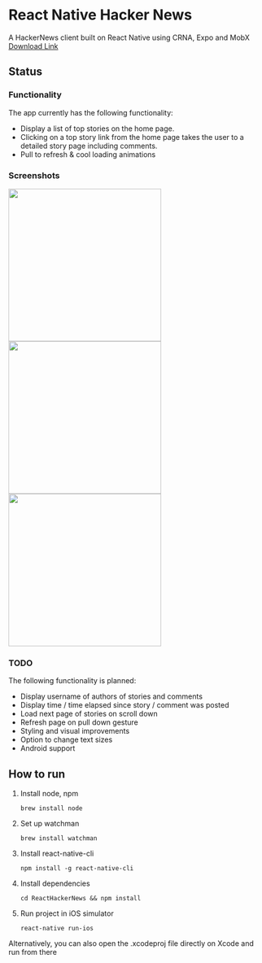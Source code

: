 # React Native Hacker News

A HackerNews client built on React Native using CRNA, Expo and MobX
[Download Link](https://exp.host/@gejose/hacker-news)

## Status

### Functionality 
The app currently has the following functionality:

- Display a list of top stories on the home page.
- Clicking on a top story link from the home page takes the user to a detailed story page including comments.
- Pull to refresh & cool loading animations

### Screenshots
<img src="https://raw.githubusercontent.com/G2Jose/ReactHackerNews/master/img/headlines.png" width="300" />
<img src="https://raw.githubusercontent.com/G2Jose/ReactHackerNews/master/img/story.png" width="300" />
<img src="https://raw.githubusercontent.com/G2Jose/ReactHackerNews/master/img/video.gif" width="300" />

### TODO

The following functionality is planned: 

- Display username of authors of stories and comments
- Display time / time elapsed since story / comment was posted
- Load next page of stories on scroll down
- Refresh page on pull down gesture
- Styling and visual improvements
- Option to change text sizes
- Android support

## How to run
1. Install node, npm
	
	```
	brew install node
	```
2. Set up watchman
    
    ```
    brew install watchman
    ```
3. Install react-native-cli
    
    ```
    npm install -g react-native-cli
    ```
4. Install dependencies 
    
    ```
    cd ReactHackerNews && npm install
    ```
5. Run project in iOS simulator
    
    ```
    react-native run-ios
    ```
Alternatively, you can also open the .xcodeproj file directly on Xcode and run from there

